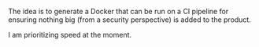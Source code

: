 The idea is to generate a Docker that can be run on a CI pipeline for ensuring nothing big (from a security perspective) is added to the product.

I am prioritizing speed at the moment.
